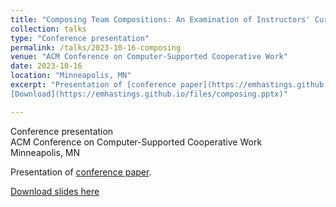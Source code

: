 ```yaml
---
title: "Composing Team Compositions: An Examination of Instructors' Current Algorithmic Team Formation Practices "
collection: talks
type: "Conference presentation"
permalink: /talks/2023-10-16-composing
venue: "ACM Conference on Computer-Supported Cooperative Work"
date: 2023-10-16
location: "Minneapolis, MN"
excerpt: "Presentation of [conference paper](https://emhastings.github.io/publication/2023-10-14-composing).  
[Download](https://emhastings.github.io/files/composing.pptx)"

---
```


Conference presentation  
ACM Conference on Computer-Supported Cooperative Work  
Minneapolis, MN

Presentation of [conference paper](https://emhastings.github.io/publication/2023-10-14-composing).

[Download slides here](https://emhastings.github.io/files/composing.pptx)
